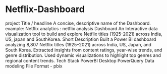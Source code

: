 # Netflix-Dashboard
project Title / headline
A concise, descriptive name of the Dashboard.
example:
Netflix analytics : netflix analysis Dashboard
An Interactive data visualization tool to build and explore Netflix titles (1925-2021) across India, US, japan and SouthKorea.
Short Description
Built a Power BI dashboard analyzing 8,807 Netflix titles (1925–2021) across India, US, Japan, and South Korea.
Extracted insights from content ratings, year-wise trends, and genre distribution.
Used dynamic visualizations to highlight top genres and regional content trends. 
Tech Stack
PowerBI Desktop
PowerQuery
Data modeling
File Format - pbix
